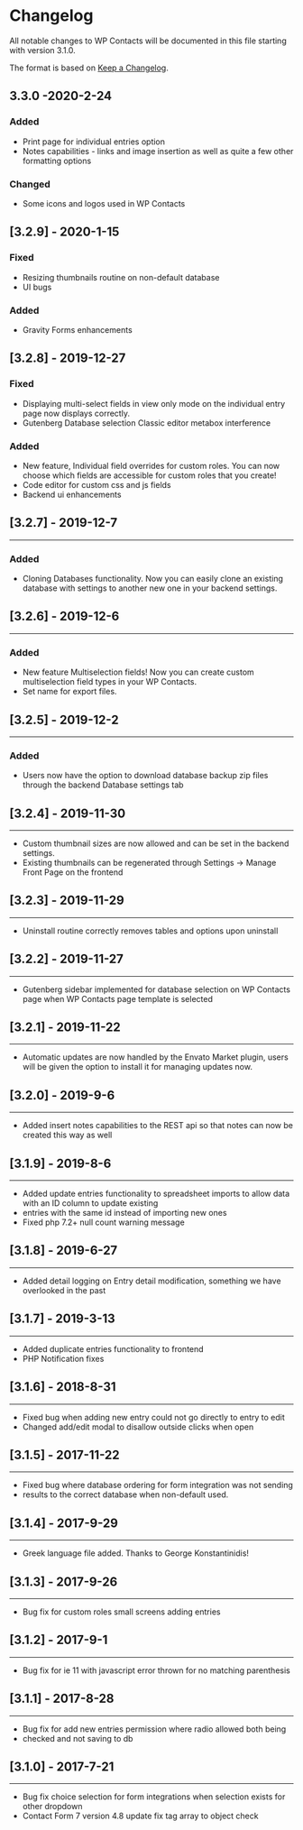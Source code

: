 # Changelog
All notable changes to WP Contacts will be documented in this file starting with version 3.1.0.

The format is based on [Keep a Changelog](https://keepachangelog.com/en/1.0.0/).

## 3.3.0 -2020-2-24
### Added 
- Print page for individual entries option
- Notes capabilities - links and image insertion as well as quite a few other formatting options
### Changed 
- Some icons and logos used in WP Contacts

## [3.2.9] - 2020-1-15
### Fixed
- Resizing thumbnails routine on non-default database
- UI bugs

### Added 
- Gravity Forms enhancements

## [3.2.8] - 2019-12-27
### Fixed
- Displaying multi-select fields in view only mode on the individual entry page now displays correctly.
- Gutenberg Database selection Classic editor metabox interference

### Added
- New feature, Individual field overrides for custom roles. You can now choose which fields are accessible for custom roles that you create!
- Code editor for custom css and js fields
- Backend ui enhancements

## [3.2.7] - 2019-12-7
_____
### Added
- Cloning Databases functionality.  Now you can easily clone an existing database with settings to another new one in your backend settings.

## [3.2.6] - 2019-12-6
_____
### Added
- New feature Multiselection fields!  Now you can create custom multiselection field types in your WP Contacts.
- Set name for export files.

## [3.2.5] - 2019-12-2 
_____
### Added
- Users now have the option to download database backup zip files through the backend Database settings tab

## [3.2.4] - 2019-11-30 
_____
- Custom thumbnail sizes are now allowed and can be set in the backend settings.  
- Existing thumbnails can be regenerated through Settings -> Manage Front Page on the frontend

## [3.2.3] - 2019-11-29
_____
- Uninstall routine correctly removes tables and options upon uninstall

## [3.2.2] - 2019-11-27
_____
- Gutenberg sidebar implemented for database selection on WP Contacts page when WP Contacts page template is selected

## [3.2.1] - 2019-11-22
_____
- Automatic updates are now handled by the Envato Market plugin, users will be given the option to install it for managing updates now.

## [3.2.0] - 2019-9-6
_____
- Added insert notes capabilities to the REST api so that notes can now be created this way as well

## [3.1.9] - 2019-8-6
_____
- Added update entries functionality to spreadsheet imports to allow data with an ID column to update existing
- entries with the same id instead of importing new ones
- Fixed php 7.2+ null count warning message

## [3.1.8] - 2019-6-27 
_____
- Added detail logging on Entry detail modification, something we have overlooked in the past

## [3.1.7] - 2019-3-13 
_____
- Added duplicate entries functionality to frontend
- PHP Notification fixes

## [3.1.6] - 2018-8-31 
_____
- Fixed bug when adding new entry could not go directly to entry to edit
- Changed add/edit modal to disallow outside clicks when open

## [3.1.5] - 2017-11-22
_____
- Fixed bug where database ordering for form integration was not sending
- results to the correct database when non-default used.

## [3.1.4] - 2017-9-29
_____
- Greek language file added.  Thanks to George Konstantinidis!

## [3.1.3] - 2017-9-26
_____
- Bug fix for custom roles small screens adding entries

## [3.1.2] - 2017-9-1
_____
- Bug fix for ie 11 with javascript error thrown for no matching parenthesis

## [3.1.1] - 2017-8-28
_____
- Bug fix for add new entries permission where radio allowed both being
- checked and not saving to db

## [3.1.0] - 2017-7-21
_____
- Bug fix choice selection for form integrations when selection exists for other dropdown
- Contact Form 7 version 4.8 update fix tag array to object check

